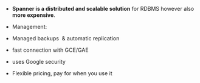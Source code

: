 -   **Spanner is a distributed and scalable solution** for RDBMS however also **more expensive**.
-   Management: 

-   Managed backups  & automatic replication 
-   fast connection with GCE/GAE 
-   uses Google security 
-   Flexible pricing, pay for when you use it

